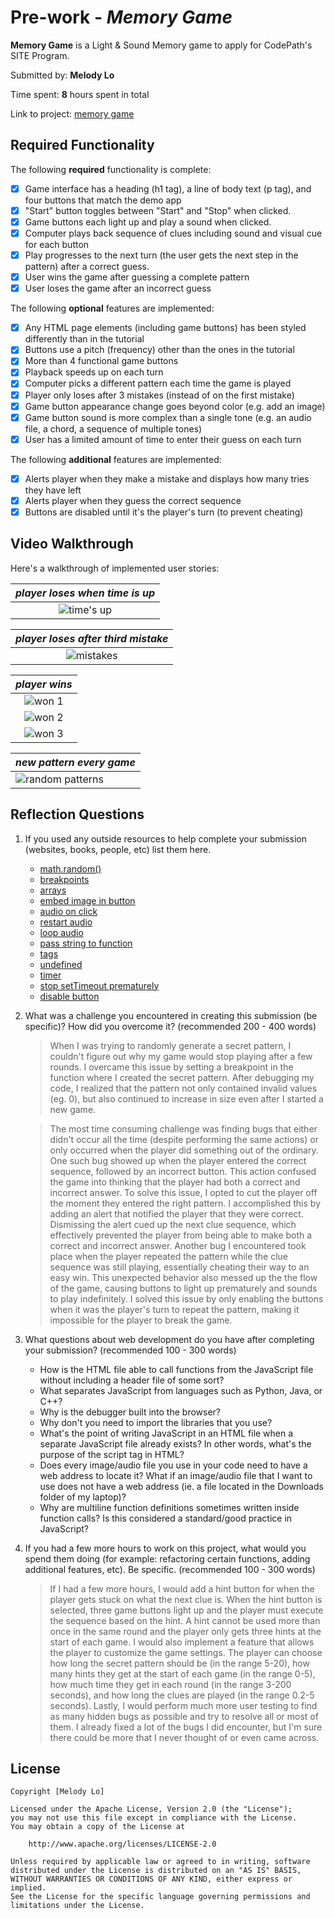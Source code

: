 # Pre-work - _Memory Game_

**Memory Game** is a Light & Sound Memory game to apply for CodePath's SITE Program.

Submitted by: **Melody Lo**

Time spent: **8** hours spent in total

Link to project: [memory game](https://pumped-twilight-raisin.glitch.me)

## Required Functionality

The following **required** functionality is complete:

- [x] Game interface has a heading (h1 tag), a line of body text (p tag), and four buttons that match the demo app
- [x] "Start" button toggles between "Start" and "Stop" when clicked.
- [x] Game buttons each light up and play a sound when clicked.
- [x] Computer plays back sequence of clues including sound and visual cue for each button
- [x] Play progresses to the next turn (the user gets the next step in the pattern) after a correct guess.
- [x] User wins the game after guessing a complete pattern
- [x] User loses the game after an incorrect guess

The following **optional** features are implemented:

- [x] Any HTML page elements (including game buttons) has been styled differently than in the tutorial
- [x] Buttons use a pitch (frequency) other than the ones in the tutorial
- [x] More than 4 functional game buttons
- [x] Playback speeds up on each turn
- [x] Computer picks a different pattern each time the game is played
- [x] Player only loses after 3 mistakes (instead of on the first mistake)
- [x] Game button appearance change goes beyond color (e.g. add an image)
- [x] Game button sound is more complex than a single tone (e.g. an audio file, a chord, a sequence of multiple tones)
- [x] User has a limited amount of time to enter their guess on each turn

The following **additional** features are implemented:

- [x] Alerts player when they make a mistake and displays how many tries they have left
- [x] Alerts player when they guess the correct sequence
- [x] Buttons are disabled until it's the player's turn (to prevent cheating)

## Video Walkthrough

Here's a walkthrough of implemented user stories:

|                                      _player loses when time is up_                                      |
| :------------------------------------------------------------------------------------------------------: |
| ![time's up](https://cdn.glitch.com/abf70545-a6a3-4b66-ba8c-5d7478f63973%2Ftimes-up.gif?v=1616282167683) |

|                                   _player loses after third mistake_                                    |
| :-----------------------------------------------------------------------------------------------------: |
| ![mistakes](https://cdn.glitch.com/abf70545-a6a3-4b66-ba8c-5d7478f63973%2Fmistakes.gif?v=1616282173675) |

|                                          _player wins_                                           |
| :----------------------------------------------------------------------------------------------: |
| ![won 1](https://cdn.glitch.com/abf70545-a6a3-4b66-ba8c-5d7478f63973%2Fwon1.gif?v=1616289211141) |
| ![won 2](https://cdn.glitch.com/abf70545-a6a3-4b66-ba8c-5d7478f63973%2Fwon2.gif?v=1616289213311) |
| ![won 3](https://cdn.glitch.com/abf70545-a6a3-4b66-ba8c-5d7478f63973%2Fwon3.gif?v=1616289227580) |

| _new pattern every game_                                                                                              |
| --------------------------------------------------------------------------------------------------------------------- |
| ![random patterns](https://cdn.glitch.com/abf70545-a6a3-4b66-ba8c-5d7478f63973%2Frandom-patterns.gif?v=1616283954635) |

## Reflection Questions

1. If you used any outside resources to help complete your submission (websites, books, people, etc) list them here.

   - [math.random()](https://developer.mozilla.org/en-US/docs/Web/JavaScript/Reference/Global_Objects/Math/random)
   - [breakpoints](https://developers.google.com/web/tools/chrome-devtools/javascript/breakpoints)
   - [arrays](https://www.w3schools.com/js/js_arrays.asp)
   - [embed image in button](https://stackoverflow.com/questions/8683528/embed-image-in-a-button-element)
   - [audio on click](https://stackoverflow.com/questions/18826147/javascript-audio-play-on-click)
   - [restart audio](https://stackoverflow.com/questions/17636310/play-audio-and-restart-it-onclick)
   - [loop audio](https://www.w3schools.com/tags/att_audio_loop.asp)
   - [pass string to function](https://stackoverflow.com/questions/44438272/onclick-passing-string-as-parameter)
   - [tags](https://www.w3schools.com/TAGS/default.ASP)
   - [undefined](https://stackoverflow.com/questions/2647867/how-can-i-determine-if-a-variable-is-undefined-or-null)
   - [timer](https://stackoverflow.com/questions/31106189/create-a-simple-10-second-countdown)
   - [stop setTimeout prematurely](https://stackoverflow.com/questions/8443151/how-to-stop-a-settimeout-loop)
   - [disable button](https://stackoverflow.com/questions/41176582/enable-disable-a-button-in-pure-javascript/41176769)

2. What was a challenge you encountered in creating this submission (be specific)? How did you overcome it? (recommended 200 - 400 words)

   > When I was trying to randomly generate a secret pattern, I couldn't figure out why my game would stop playing after a
   > few rounds. I overcame this issue by setting a breakpoint in the function where I created the secret pattern.
   > After debugging my code, I realized that the pattern not only contained invalid values (eg. 0), but also continued to
   > increase in size even after I started a new game.

   > The most time consuming challenge was finding bugs that either didn't occur all the time (despite performing the same actions) or only
   > occurred when the player did something out of the ordinary. One such bug showed up when the player entered the correct sequence,
   > followed by an incorrect button. This action confused the game into thinking that the player had both a correct and incorrect answer.
   > To solve this issue, I opted to cut the player off the moment they entered the right pattern.
   > I accomplished this by adding an alert that notified the player that they were correct. Dismissing the alert cued up the next clue sequence,
   > which effectively prevented the player from being able to make both a correct and incorrect answer. Another bug I encountered took place when
   > the player repeated the pattern while the clue sequence was still playing, essentially cheating their way to an easy win. This unexpected
   > behavior also messed up the the flow of the game, causing buttons to light up prematurely and sounds to play indefinitely. I solved this issue
   > by only enabling the buttons when it was the player's turn to repeat the pattern, making it impossible for the player to break the game.

3. What questions about web development do you have after completing your submission? (recommended 100 - 300 words)

   - How is the HTML file able to call functions from the JavaScript file without including a header file of some sort?
   - What separates JavaScript from languages such as Python, Java, or C++?
   - Why is the debugger built into the browser?
   - Why don't you need to import the libraries that you use?
   - What's the point of writing JavaScript in an HTML file when a separate JavaScript file already exists? In other words, what's the purpose of the script tag in HTML?
   - Does every image/audio file you use in your code need to have a web address to locate it? What if an image/audio file that I want to use does not have a web address (ie. a file located in the Downloads folder of my laptop)?
   - Why are multiline function definitions sometimes written inside function calls? Is this considered a standard/good practice in JavaScript?

4. If you had a few more hours to work on this project, what would you spend them doing (for example: refactoring certain functions, adding additional features, etc). Be specific. (recommended 100 - 300 words)
   > If I had a few more hours, I would add a hint button for when the player gets stuck on what the next clue is. When the hint
   > button is selected, three game buttons light up and the player must execute the sequence based on the hint. A hint cannot be
   > used more than once in the same round and the player only gets three hints at the start of each game. I would also implement
   > a feature that allows the player to customize the game settings. The player can choose how long the secret pattern should be
   > (in the range 5-20), how many hints they get at the start of each game (in the range 0-5), how much time they get in each
   > round (in the range 3-200 seconds), and how long the clues are played (in the range 0.2-5 seconds). Lastly, I would perform
   > much more user testing to find as many hidden bugs as possible and try to resolve all or most of them. I already fixed a lot
   > of the bugs I did encounter, but I'm sure there could be more that I never thought of or even came across.

## License

    Copyright [Melody Lo]

    Licensed under the Apache License, Version 2.0 (the "License");
    you may not use this file except in compliance with the License.
    You may obtain a copy of the License at

        http://www.apache.org/licenses/LICENSE-2.0

    Unless required by applicable law or agreed to in writing, software
    distributed under the License is distributed on an "AS IS" BASIS,
    WITHOUT WARRANTIES OR CONDITIONS OF ANY KIND, either express or implied.
    See the License for the specific language governing permissions and
    limitations under the License.
